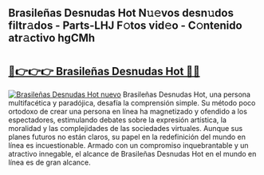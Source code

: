 ## Brasileñas Desnudas Hot N𝚞𝚎vos desn𝚞dos filtr𝚊dos - Parts-LHJ F𝚘tos vid𝚎o - C𝚘ntenido atr𝚊ctivo hgCMh

# <h2><a href="http://mb8ux0.tromn.icu/?c=Brasile%c3%b1as+Desnudas+Hot">🔗👉👉👉 Brasileñas Desnudas Hot 🔗🔗</a></h2>

[![Brasileñas Desnudas Hot nuevo](https://i.imgur.com/pEAQMta.gif)](http://mb8ux0.tromn.icu/?c=Brasile%c3%b1as+Desnudas+Hot)
Brasileñas Desnudas Hot, una persona multifacética y paradójica, desafía la comprensión simple. Su método poco ortodoxo de crear una persona en línea ha magnetizado y ofendido a los espectadores, estimulando debates sobre la expresión artística, la moralidad y las complejidades de las sociedades virtuales. Aunque sus planes futuros no están claros, su papel en la redefinición del mundo en línea es incuestionable. Armado con un compromiso inquebrantable y un atractivo innegable, el alcance de Brasileñas Desnudas Hot en el mundo en línea es de gran alcance.
